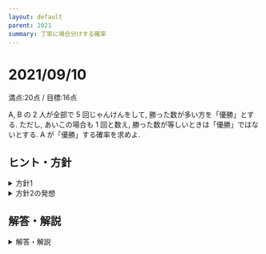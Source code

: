 ```yaml
---
layout: default
parent: 2021
summary: 丁寧に場合分けする確率
---
```


# 2021/09/10

満点:20点 / 目標:16点

$\mathrm{A}$, $\mathrm{B}$ の $2$ 人が全部で $5$ 回じゃんけんをして, 勝った数が多い方を「優勝」とする. ただし, あいこの場合も $1$ 回と数え, 勝った数が等しいときは「優勝」ではないとする. $\mathrm{A}$ が「優勝」する確率を求めよ.

<div style="page-break-before:always"></div>

## ヒント・方針

<details markdown="1">
<summary>方針1</summary>

- $\mathrm{A}$ が勝つ回数で場合分けして数える.

</details>

<details markdown="1">
<summary>方針2の発想</summary>

- $\mathrm{A}$ と $\mathrm{B}$ が「優勝」する確率はそれぞれ等しい.

</details>

<div style="page-break-before:always"></div>

## 解答・解説

<details markdown="1">
<summary>解答・解説</summary>

オーソドックスな確率の問題です. 正確に場合分けと計算を遂行する能力をみました.

この問題では, 2人でじゃんけんをしているので, **勝ち/負け/あいこが等確率**です. つまり, 単純な「同じものを含む順列」の問題に帰着させることができます. 解答ではかならずこの点に触れましょう. 等確率でない場合, 反復試行の考え方が必要になり, 同じように計算しても答えが合いません. 

### 方針1: $\mathrm{A}$ が勝つ回数で場合分け

場合分けがだるいけど基本の考え方です.

![](img/mathterro_20210910_01.jpg)

### 方針2: 「優勝」が決まらない確率を先に求める

たぶんこっちのほうが簡単です. 思いつきさえすれば.

![](img/mathterro_20210910_02.jpg)

</details>
